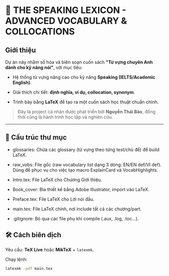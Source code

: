 # 📘 THE SPEAKING LEXICON - ADVANCED VOCABULARY & COLLOCATIONS

## Giới thiệu

Dự án này nhằm số hóa và biên soạn cuốn sách **"Từ vựng chuyên Anh dành cho kỹ năng nói"**, với mục tiêu:  

- Hệ thống từ vựng nâng cao cho kỹ năng **Speaking (IELTS/Academic English)**.  

- Giải thích chi tiết: **định nghĩa, ví dụ, collocation, synonym**.  

- Trình bày bằng **LaTeX** để tạo ra một cuốn sách học thuật chuẩn chỉnh.  

> Đây là project cá nhân được phát triển bởi **Nguyễn Thái Bảo**, đồng thời cũng là hành trình học tập và nghiên cứu.

---

## 📂 Cấu trúc thư mục

- glossaries: Chứa các glossary (từ vựng theo từng test/chủ đề) để build LaTeX.

- raw_vobs: File gốc (raw vocabulary list dạng 3 dòng: EN/EN def/VI def). Dùng để phục vụ cho việc tạo macro ExplainCard và VocabHighlights.

- Intro.tex: File LaTeX cho Chương Giới thiệu.

- Book_cover: Bìa thiết kế bằng Adobe Illustrator, import vào LaTeX.

- Preface.tex: File LaTeX cho Lời nói đầu.

- main.tex: File LaTeX chính, nơi include tất cả các chương/part.

- .gitignore: Bỏ qua các file phụ khi compile (.aux, .log, .toc…).

## 🛠️ Cách biên dịch
Yêu cầu: **TeX Live** hoặc **MikTeX** + `latexmk`.  

Chạy lệnh:

```bash
latexmk -pdf main.tex
